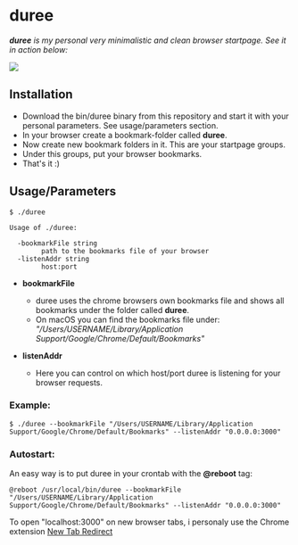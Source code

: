 # duree

_**duree** is my personal very minimalistic and clean browser startpage. 
See it in action below:_


![](demo/demo.gif)


## Installation

- Download the bin/duree binary from this repository and start it with your personal parameters. See usage/parameters section.
- In your browser create a bookmark-folder called **duree**.
- Now create new bookmark folders in it. This are your startpage groups.
- Under this groups, put your browser bookmarks.
- That's it :)


## Usage/Parameters

```
$ ./duree

Usage of ./duree:

  -bookmarkFile string
    	path to the bookmarks file of your browser
  -listenAddr string
    	host:port
```

- **bookmarkFile**
    - duree uses the chrome browsers own bookmarks file and shows all bookmarks under the folder called **duree**.
    - On macOS you can find the bookmarks file under: *"/Users/USERNAME/Library/Application Support/Google/Chrome/Default/Bookmarks"*

- **listenAddr**
    - Here you can control on which host/port duree is listening for your browser requests.


### Example:
```
$ ./duree --bookmarkFile "/Users/USERNAME/Library/Application Support/Google/Chrome/Default/Bookmarks" --listenAddr "0.0.0.0:3000"
```

### Autostart:

An easy way is to put duree in your crontab with the **@reboot** tag:

```
@reboot /usr/local/bin/duree --bookmarkFile "/Users/USERNAME/Library/Application Support/Google/Chrome/Default/Bookmarks" --listenAddr "0.0.0.0:3000"
```

To open "localhost:3000" on new browser tabs, i personaly use the Chrome extension [New Tab Redirect](https://chrome.google.com/webstore/detail/new-tab-redirect/icpgjfneehieebagbmdbhnlpiopdcmna?hl=de)






